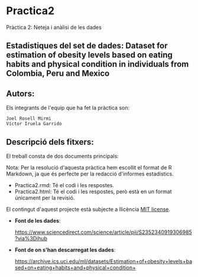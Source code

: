# Practica2
Pràctica 2: Neteja i anàlisi de les dades

## Estadistiques del set de dades: Dataset for estimation of obesity levels based on eating habits and physical condition in individuals from Colombia, Peru and Mexico

## Autors:
Els integrants de l'equip que ha fet la pràctica son:

```
Joel Rosell Mirmi
Víctor Iruela Garrido
```

## Descripció dels fitxers:

El treball consta de dos documents principals:

Nota: Per la resolució d'aquesta pràctica hem escollit el format de R Markdown, ja que és perfecte per la redacció d'informes estadístics.

* Practica2.rmd: Té el codi i les respostes.
* Practica2.html: Té el codi i les respostes, però està en un format únicament per la revisió.

El contingut d'aquest projecte està subjecte a llicència [MIT license](http://opensource.org/licenses/mit-license.php).



- **Font de les dades**:

  https://www.sciencedirect.com/science/article/pii/S2352340919306985?via%3Dihub
  
- **Font de on s'han descarregat les dades**:

  https://archive.ics.uci.edu/ml/datasets/Estimation+of+obesity+levels+based+on+eating+habits+and+physical+condition+
  
